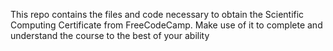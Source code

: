 This repo contains the files and code necessary to obtain the Scientific Computing Certificate from FreeCodeCamp. Make use of it to complete and understand the course to the best of your ability
